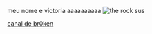 meu nome e victoria aaaaaaaaaa
![the rock sus](https://media1.tenor.com/m/Pp3381gDVtkAAAAC/calaca-insana-skull-insane.gif)

[canal de br0ken](https://www.youtube.com/@br0kenOG0)


